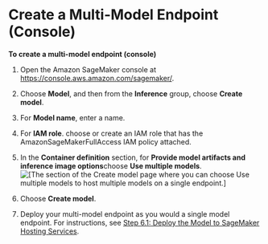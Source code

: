 # Create a Multi\-Model Endpoint \(Console\)<a name="create-multi-model-endpoint-console"></a>



**To create a multi\-model endpoint \(console\)**

1. Open the Amazon SageMaker console at [https://console\.aws\.amazon\.com/sagemaker/](https://console.aws.amazon.com/sagemaker/)\.

1. Choose **Model**, and then from the **Inference** group, choose **Create model**\. 

1. For **Model name**, enter a name\.

1. For **IAM role**\. choose or create an IAM role that has the AmazonSageMakerFullAccess IAM policy attached\. 

1.  In the **Container definition** section, for **Provide model artifacts and inference image options**choose **Use multiple models**\.  
![\[The section of the Create model page where you can choose Use multiple models to host multiple models on a single endpoint.\]](http://docs.aws.amazon.com/sagemaker/latest/dg/images/mme-create-model-ux-2.PNG)

1. Choose **Create model**\.

1. Deploy your multi\-model endpoint as you would a single model endpoint\. For instructions, see [Step 6\.1: Deploy the Model to SageMaker Hosting Services](ex1-deploy-model.md)\.